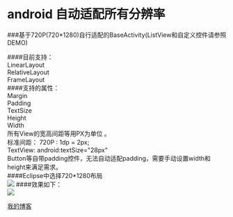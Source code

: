 # android 自动适配所有分辨率

###基于720P(720*1280)自行适配的BaseActivity(ListView和自定义控件请参照DEMO)<br>

####目前支持：<br>
LinearLayout <br>
RelativeLayout<br>
FrameLayout<br>
####支持的属性：<br>
Margin<br>
Padding<br>
TextSize<br>
Height<br>
Width<br>
所有View的宽高间距等用PX为单位 。<br>
标准间距： 720P : 1dp = 2px;<br>
TextView: android:textSize="28px"<br> 
Button等自带padding控件，无法自动适配padding，需要手动设置width和height来满足需求。<br>
####Eclipse中选择720*1280布局<br>
![](https://github.com/adzcsx2/android-autoAdapt/raw/master/11.png)
####效果如下：<br>
![](https://github.com/adzcsx2/android-autoAdapt/raw/master/22.png)

[我的博客](http://blog.csdn.net/adzcsx2)
